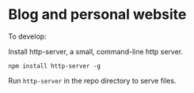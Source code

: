 # Blog and personal website

To develop:

Install http-server, a small, command-line http server.
```
npm install http-server -g
```
Run `http-server` in the repo directory to serve files.

